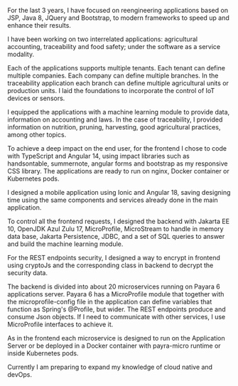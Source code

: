 For the last 3 years, I have focused on reengineering applications based on JSP, Java 8, JQuery and Bootstrap, to modern frameworks to speed up and enhance their results. 	 

I have been working on two interrelated applications: agricultural accounting, traceability and food safety; under the software as a service modality.  

Each of the applications supports multiple tenants. Each tenant can define multiple companies. Each company can define multiple branches. In the traceability application each branch can define multiple agricultural units or production units. I laid the foundations to incorporate the control of IoT devices or sensors. 					 

I equipped the applications with a machine learning module to provide data, information on accounting and laws. In the case of traceability, I provided information on nutrition, pruning, harvesting, good agricultural practices, among other topics. 				 

To achieve a deep impact on the end user, for the frontend I chose to code with TypeScript and Angular 14, using impact libraries such as handsontable, summernote, angular forms and bootstrap as my responsive CSS library. The applications are ready to run on nginx, Docker container or Kubernetes pods. 					 

I designed a mobile application using Ionic and Angular 18, saving designing time using the same components and services already done in the main application. 				 

To control all the frontend requests, I designed the backend with Jakarta EE 10, OpenJDK Azul Zulu 17, MicroProfile, MicroStream to handle in memory data base, Jakarta Persistence, JDBC, and a set of SQL queries to answer and build the machine learning module. 		 

For the REST endpoints security, I designed a way to encrypt in frontend using cryptoJs and the corresponding class in backend to decrypt the security data.  

The backend is divided into about 20 microservices running on Payara 6 applications server. Payara 6 has a MicroProfile module that together with the microprofile-config file in the application can define variables that function as Spring's @Profile, but wider. The REST endpoints produce and consume Json objects. If I need to communicate with other services, I use MicroProfile interfaces to achieve it. 					 

As in the frontend each microservice is designed to run on the Application Server or be deployed in a Docker container with payra-micro runtime or inside Kubernetes pods. 			 

Currently I am preparing to expand my knowledge of cloud native and devOps.

